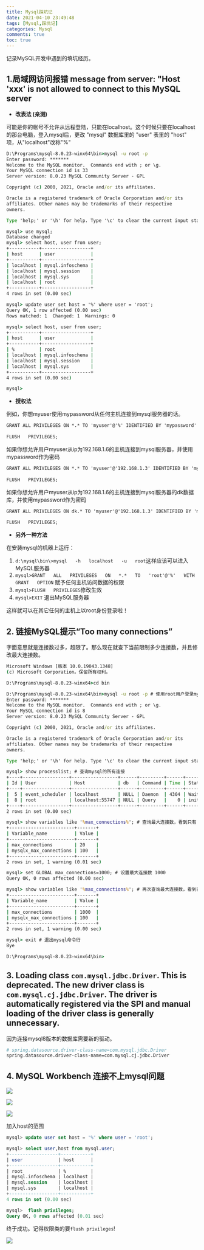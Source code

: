 ```yaml
---
title: Mysql踩坑记
date: 2021-04-10 23:49:48
tags: [Mysql,踩坑记]
categories: Mysql
comments: true
toc: true
---
```


记录MySQL开发中遇到的填坑经历。

<!--more-->

## 1.局域网访问报错 message from server: "Host 'xxx' is not allowed to connect to this MySQL server

- **改表法 (亲测)**

可能是你的帐号不允许从远程登陆，只能在localhost。这个时候只要在localhost的那台电脑，登入mysql后，更改 "mysql" 数据库里的 "user" 表里的 "host" 项，从"localhost"改称"%" 
``` cmd
D:\Programs\mysql-8.0.23-winx64\bin>mysql -u root -p 
Enter password: *******
Welcome to the MySQL monitor.  Commands end with ; or \g.
Your MySQL connection id is 33
Server version: 8.0.23 MySQL Community Server - GPL

Copyright (c) 2000, 2021, Oracle and/or its affiliates.

Oracle is a registered trademark of Oracle Corporation and/or its
affiliates. Other names may be trademarks of their respective
owners.

Type 'help;' or '\h' for help. Type '\c' to clear the current input statement.

mysql> use mysql;
Database changed
mysql> select host, user from user;
+-----------+------------------+
| host      | user             |
+-----------+------------------+
| localhost | mysql.infoschema |
| localhost | mysql.session    |
| localhost | mysql.sys        |
| localhost | root             |
+-----------+------------------+
4 rows in set (0.00 sec)

mysql> update user set host = '%' where user = 'root';
Query OK, 1 row affected (0.00 sec)
Rows matched: 1  Changed: 1  Warnings: 0

mysql> select host, user from user;
+-----------+------------------+
| host      | user             |
+-----------+------------------+
| %         | root             |
| localhost | mysql.infoschema |
| localhost | mysql.session    |
| localhost | mysql.sys        |
+-----------+------------------+
4 rows in set (0.00 sec)

mysql>
```

- **授权法**

例如，你想myuser使用mypassword从任何主机连接到mysql服务器的话。 
``` cmd
GRANT ALL PRIVILEGES ON *.* TO 'myuser'@'%' IDENTIFIED BY 'mypassword' WITH GRANT OPTION; 
 
FLUSH   PRIVILEGES; 
```
如果你想允许用户myuser从ip为192.168.1.6的主机连接到mysql服务器，并使用mypassword作为密码 
``` cmd
GRANT ALL PRIVILEGES ON *.* TO 'myuser'@'192.168.1.3' IDENTIFIED BY 'mypassword' WITH GRANT OPTION;   www.2cto.com  
 
FLUSH   PRIVILEGES; 
```
如果你想允许用户myuser从ip为192.168.1.6的主机连接到mysql服务器的dk数据库，并使用mypassword作为密码 
``` cmd
GRANT ALL PRIVILEGES ON dk.* TO 'myuser'@'192.168.1.3' IDENTIFIED BY 'mypassword' WITH GRANT OPTION; 
 
FLUSH   PRIVILEGES; 
```

- **另外一种方法**

在安装mysql的机器上运行：   

1. `d:\mysql\bin\>mysql   -h   localhost   -u   root`这样应该可以进入MySQL服务器
2. `mysql>GRANT   ALL   PRIVILEGES   ON   *.*   TO   'root'@'%'   WITH   GRANT   OPTION` 赋予任何主机访问数据的权限 
3. `mysql>FLUSH   PRIVILEGES`修改生效 
4. `mysql>EXIT` 退出MySQL服务器 

这样就可以在其它任何的主机上以root身份登录啦！ 

## 2. 链接MySQL提示“Too many connections”

字面意思就是连接数过多，超限了。那么现在就查下当前限制多少连接数，并且修改最大连接数。

```cmd
Microsoft Windows [版本 10.0.19043.1348]
(c) Microsoft Corporation。保留所有权利。

D:\Programs\mysql-8.0.23-winx64>cd bin

D:\Programs\mysql-8.0.23-winx64\bin>mysql -u root -p # 使用root用户登录mysql
Enter password: *******
Welcome to the MySQL monitor.  Commands end with ; or \g.
Your MySQL connection id is 8
Server version: 8.0.23 MySQL Community Server - GPL

Copyright (c) 2000, 2021, Oracle and/or its affiliates.

Oracle is a registered trademark of Oracle Corporation and/or its
affiliates. Other names may be trademarks of their respective
owners.

Type 'help;' or '\h' for help. Type '\c' to clear the current input statement.

mysql> show processlist; # 查询mysql的所有连接
+----+-----------------+-----------------+------+---------+------+------------------------+------------------+
| Id | User            | Host            | db   | Command | Time | State                  | Info             |
+----+-----------------+-----------------+------+---------+------+------------------------+------------------+
|  5 | event_scheduler | localhost       | NULL | Daemon  | 4304 | Waiting on empty queue | NULL             |
|  8 | root            | localhost:55747 | NULL | Query   |    0 | init                   | show processlist |
+----+-----------------+-----------------+------+---------+------+------------------------+------------------+
2 rows in set (0.00 sec)

mysql> show variables like '%max_connections%'; # 查询最大连接数，看到只有 20
+------------------------+-------+
| Variable_name          | Value |
+------------------------+-------+
| max_connections        | 20    |
| mysqlx_max_connections | 100   |
+------------------------+-------+
2 rows in set, 1 warning (0.01 sec)

mysql> set GLOBAL max_connections=1000; # 设置最大连接数 1000
Query OK, 0 rows affected (0.00 sec)

mysql> show variables like '%max_connections%'; # 再次查询最大连接数，看到已经是设置好的 1000 了
+------------------------+-------+
| Variable_name          | Value |
+------------------------+-------+
| max_connections        | 1000  |
| mysqlx_max_connections | 100   |
+------------------------+-------+
2 rows in set, 1 warning (0.00 sec)

mysql> exit # 退出mysql命令行
Bye

D:\Programs\mysql-8.0.23-winx64\bin>
```

## 3. Loading class `com.mysql.jdbc.Driver`. This is deprecated. The new driver class is `com.mysql.cj.jdbc.Driver`. The driver is automatically registered via the SPI and manual loading of the driver class is generally unnecessary.

因为连接mysql8版本的数据库需要新的驱动。

``` bash
# spring.datasource.driver-class-name=com.mysql.jdbc.Driver
spring.datasource.driver-class-name=com.mysql.cj.jdbc.Driver
```

## 4. MySQL Workbench 连接不上mysql问题

![](https://gitee.com/Sogrey/gitee-cdn/raw/master/imgs/MySQL%20Workbench%20%E8%BF%9E%E6%8E%A5%E4%B8%8D%E4%B8%8Amysql%E9%97%AE%E9%A2%98-1.png)

![](https://gitee.com/Sogrey/gitee-cdn/raw/master/imgs/MySQL%20Workbench%20%E8%BF%9E%E6%8E%A5%E4%B8%8D%E4%B8%8Amysql%E9%97%AE%E9%A2%98-2.png)

![](https://gitee.com/Sogrey/gitee-cdn/raw/master/imgs/MySQL%20Workbench%20%E8%BF%9E%E6%8E%A5%E4%B8%8D%E4%B8%8Amysql%E9%97%AE%E9%A2%98-3.png)

加入host的范围

``` sql
mysql> update user set host = '%' where user = 'root';

mysql> select user,host from mysql.user;
+------------------+-----------+
| user             | host      |
+------------------+-----------+
| root             | %         |
| mysql.infoschema | localhost |
| mysql.session    | localhost |
| mysql.sys        | localhost |
+------------------+-----------+
4 rows in set (0.00 sec)

mysql>  flush privileges;
Query OK, 0 rows affected (0.01 sec)
```

终于成功。记得权限类的要`flush privileges`!

![](https://gitee.com/Sogrey/gitee-cdn/raw/master/imgs/MySQL%20Workbench%20%E8%BF%9E%E6%8E%A5%E4%B8%8D%E4%B8%8Amysql%E9%97%AE%E9%A2%98-4.png)